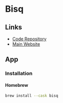 # Bisq

## Links

- [Code Repository](https://github.com/bisq-network/bisq)
- [Main Website](https://bisq.network/)

## App

### Installation

#### Homebrew

```sh
brew install --cask bisq
```
